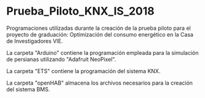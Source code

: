 # Prueba_Piloto_KNX_IS_2018

Programaciones utilizadas durante la creación de la prueba piloto para el proyecto de graduación:
Optimización del consumo energético en la Casa de Investigadores VIE.

La carpeta "Arduino" contiene la programación empleada para la simulación de persianas utilizando "Adafruit NeoPixel".

La carpeta "ETS" contiene la programación del sistema KNX.

La carpeta "openHAB" almacena los archivos necesarios para la creación del sistema BMS.
